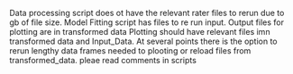 Data processing script does ot have the relevant rater files to rerun due to gb of file size.
Model Fitting script has files to re run input. Output files for plotting are in transformed data
Plotting should have relevant files imn transformed data and Input_Data. At several points there is the option to rerun lengthy data frames needed to plooting or reload  files from transformed_data. pleae read comments in scripts
